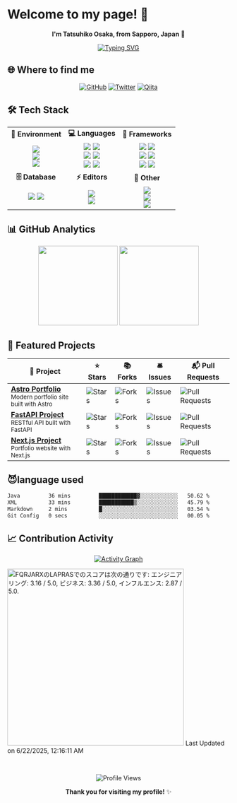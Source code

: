 # Welcome to my page! 👋

<div align="center">

**I'm Tatsuhiko Osaka, from Sapporo, Japan** 🗾

[![Typing SVG](https://readme-typing-svg.demolab.com?font=Fira+Code&pause=1000&color=58A6FF&center=true&vCenter=true&width=435&lines=Frontend+Developer;Backend+Engineer;Full+Stack+Developer;Always+learning+new+things)](https://git.io/typing-svg)

</div>


## 🌐 Where to find me

<div align="center">

[![GitHub](https://img.shields.io/badge/GitHub-%2312100E.svg?&style=for-the-badge&logo=Github&logoColor=white)](https://github.com/TA1851)
[![Twitter](https://img.shields.io/badge/twitter-%231DA1F2.svg?&style=for-the-badge&logo=twitter&logoColor=white)](https://x.com/darry6335)
[![Qiita](https://img.shields.io/badge/qiita-55C500.svg?&style=for-the-badge&logo=qiita&logoColor=white)](https://qiita.com/TA6335)

</div>


## 🛠️ Tech Stack

<table align="center">
  <tr>
    <td align="center"><strong>🏢 Environment</strong></td>
    <td align="center"><strong>💻 Languages</strong></td>
    <td align="center"><strong>🚀 Frameworks</strong></td>
  </tr>
  <tr>
    <td align="center">
      <img src="https://img.shields.io/badge/-Docker-2496ED?style=flat-square&logo=docker&logoColor=white">
      <br>
      <img src="https://img.shields.io/badge/-Git-F05032?style=flat-square&logo=git&logoColor=white">
      <br>
      <img src="https://img.shields.io/badge/-Vercel-000000?style=flat-square&logo=vercel&logoColor=white">
    </td>
    <td align="center">
      <img src="https://img.shields.io/badge/-HTML5-E34F26?style=flat-square&logo=html5&logoColor=white">
      <img src="https://img.shields.io/badge/-CSS3-1572B6?style=flat-square&logo=css3&logoColor=white">
      <br>
      <img src="https://img.shields.io/badge/-JavaScript-F7DF1E?style=flat-square&logo=javascript&logoColor=black">
      <img src="https://img.shields.io/badge/-TypeScript-3178C6?style=flat-square&logo=typescript&logoColor=white">
      <br>
      <img src="https://img.shields.io/badge/-Python-3776AB?style=flat-square&logo=python&logoColor=white">
      <img src="https://img.shields.io/badge/-Node.js-339933?style=flat-square&logo=nodedotjs&logoColor=white">
    </td>
    <td align="center">
      <img src="https://img.shields.io/badge/-React-61DAFB?style=flat-square&logo=react&logoColor=black">
      <img src="https://img.shields.io/badge/-Next.js-000000?style=flat-square&logo=nextdotjs&logoColor=white">
      <br>
      <img src="https://img.shields.io/badge/-Vue.js-4FC08D?style=flat-square&logo=vuedotjs&logoColor=white">
      <img src="https://img.shields.io/badge/-Astro-BC52EE?style=flat-square&logo=astro&logoColor=white">
      <br>
      <img src="https://img.shields.io/badge/-FastAPI-009485?style=flat-square&logo=fastapi&logoColor=white">
      <img src="https://img.shields.io/badge/-Tailwind-38B2AC?style=flat-square&logo=tailwind-css&logoColor=white">
    </td>
  </tr>
  <tr>
    <td align="center"><strong>🗄️ Database</strong></td>
    <td align="center"><strong>⚡ Editors</strong></td>
    <td align="center"><strong>🔧 Other</strong></td>
  </tr>
  <tr>
    <td align="center">
      <img src="https://img.shields.io/badge/-SQLite-003B57?style=flat-square&logo=sqlite&logoColor=white">
      <img src="https://img.shields.io/badge/Postgres-%23316192.svg?logo=postgresql&logoColor=white">
    </td>
    <td align="center">
      <img src="https://img.shields.io/badge/-VS%20Code-007ACC?style=flat-square&logo=visual-studio-code&logoColor=white">
      <br>
      <img src="https://img.shields.io/badge/-Vim-019733?style=flat-square&logo=vim&logoColor=white">
    </td>
    <td align="center">
      <img src="https://img.shields.io/badge/-GitHub%20Copilot-000000?style=flat-square&logo=githubcopilot&logoColor=white">
      <br>
      <img src="https://img.shields.io/badge/-Notion-000000?style=flat-square&logo=notion&logoColor=white">
      <br>
      <img src="https://img.shields.io/badge/-Sphinx-000000?style=flat-square&logo=sphinx&logoColor=white">
    </td>
  </tr>
</table>


## 📊 GitHub Analytics

<div align="center">

<img height="180em" src="https://github-readme-stats.vercel.app/api?username=TA1851&show_icons=true&count_private=true&theme=dark&hide_border=true&bg_color=0d1117&text_color=58a6ff&title_color=58a6ff&icon_color=58a6ff"/>

<img height="180em" src="https://github-readme-stats.vercel.app/api/top-langs/?username=TA1851&layout=compact&theme=dark&hide_border=true&bg_color=0d1117&text_color=58a6ff&title_color=58a6ff"/>

</div>


## 🎯 Featured Projects

<div align="center">

<table>
  <thead>
    <tr>
      <th>🎁 Project</th>
      <th>⭐ Stars</th>
      <th>📚 Forks</th>
      <th>🛎 Issues</th>
      <th>📬 Pull Requests</th>
    </tr>
  </thead>
  <tbody>
    <tr>
      <td>
        <a href="https://github.com/TA1851/Astro-Portfolio">
          <b>Astro Portfolio</b>
        </a>
        <br>
        <small>Modern portfolio site built with Astro</small>
      </td>
      <td><img alt="Stars" src="https://img.shields.io/github/stars/TA1851/Astro-Portfolio?style=flat-square&labelColor=343b41"/></td>
      <td><img alt="Forks" src="https://img.shields.io/github/forks/TA1851/Astro-Portfolio?style=flat-square&labelColor=343b41"/></td>
      <td><img alt="Issues" src="https://img.shields.io/github/issues/TA1851/Astro-Portfolio?style=flat-square&labelColor=343b41"/></td>
      <td><img alt="Pull Requests" src="https://img.shields.io/github/issues-pr/TA1851/Astro-Portfolio?style=flat-square&labelColor=343b41"/></td>
    </tr>
    <tr>
      <td>
        <a href="https://github.com/TA1851/blog-api-main">
          <b>FastAPI Project</b>
        </a>
        <br>
        <small>RESTful API built with FastAPI</small>
      </td>
      <td><img alt="Stars" src="https://img.shields.io/github/stars/TA1851/blog-api-main?style=flat-square&labelColor=343b41"/></td>
      <td><img alt="Forks" src="https://img.shields.io/github/forks/TA1851/blog-api-main?style=flat-square&labelColor=343b41"/></td>
      <td><img alt="Issues" src="https://img.shields.io/github/issues/TA1851/blog-api-main?style=flat-square&labelColor=343b41"/></td>
      <td><img alt="Pull Requests" src="https://img.shields.io/github/issues-pr/TA1851/blog-api-main?style=flat-square&labelColor=343b41"/></td>
    </tr>
    <tr>
      <td>
        <a href="https://github.com/TA1851/Portfolio-Nextjs">
          <b>Next.js Project</b>
        </a>
        <br>
        <small>Portfolio website with Next.js</small>
      </td>
      <td><img alt="Stars" src="https://img.shields.io/github/stars/TA1851/Portfolio-Nextjs?style=flat-square&labelColor=343b41"/></td>
      <td><img alt="Forks" src="https://img.shields.io/github/forks/TA1851/Portfolio-Nextjs?style=flat-square&labelColor=343b41"/></td>
      <td><img alt="Issues" src="https://img.shields.io/github/issues/TA1851/Portfolio-Nextjs?style=flat-square&labelColor=343b41"/></td>
      <td><img alt="Pull Requests" src="https://img.shields.io/github/issues-pr/TA1851/Portfolio-Nextjs?style=flat-square&labelColor=343b41"/></td>
    </tr>
  </tbody>
</table>

</div>

## 😈language used

<!--START_SECTION:waka-->

```txt
Java         36 mins         ████████████▓░░░░░░░░░░░░   50.62 %
XML          33 mins         ███████████▒░░░░░░░░░░░░░   45.79 %
Markdown     2 mins          █░░░░░░░░░░░░░░░░░░░░░░░░   03.54 %
Git Config   0 secs          ░░░░░░░░░░░░░░░░░░░░░░░░░   00.05 %
```

<!--END_SECTION:waka-->


## 📈 Contribution Activity

<div align="center">

[![Activity Graph](https://github-readme-activity-graph.vercel.app/graph?username=TA1851&theme=github-compact&hide_border=true&bg_color=0d1117&color=58a6ff&line=58a6ff&point=ffffff)](https://github.com/TA1851)

</div>

<!--START_SECTION:lapras-card-->
<p ><a href="https://lapras.com/public/FQRJARX" target="_blank" rel="noopener noreferrer"><img alt="FQRJARXのLAPRASでのスコアは次の通りです: エンジニアリング: 3.16 / 5.0, ビジネス: 3.36 / 5.0, インフルエンス: 2.87 / 5.0." src="https://lapras-card-generator.vercel.app/api/svg?e=3.16&b=3.36&i=2.87&b1=%23020E27&b2=%230E5593&i1=%23030E21&i2=%231688BF&l=ja" width="400" ></a>  
Last Updated on 6/22/2025, 12:16:11 AM</p>
<!--END_SECTION:lapras-card-->

<br>
<div align="center">

![Profile Views](https://komarev.com/ghpvc/?username=TA1851&color=58a6ff&style=flat-square&label=Profile+Views)

**Thank you for visiting my profile!** ✨

</div>
